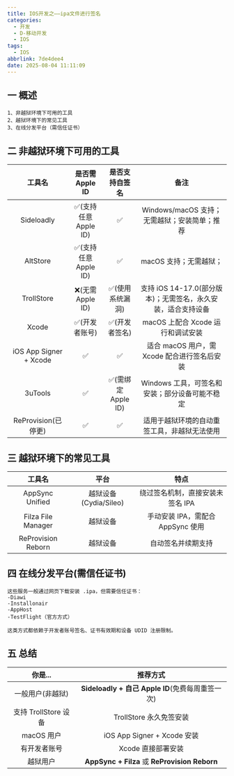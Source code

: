```yaml
---
title: IOS开发之——ipa文件进行签名
categories:
  - 开发
  - D-移动开发
  - IOS
tags:
  - IOS
abbrlink: 7de4dee4
date: 2025-08-04 11:11:09
---
```

## 一 概述

```
1、非越狱环境下可用的工具
2、越狱环境下的常见工具
3、在线分发平台（需信任证书）
```

<!--more-->

## 二 非越狱环境下可用的工具

|         工具名         |   是否需 Apple ID   |   是否支持自签名   |                             备注                             |
| :--------------------: | :-----------------: | :----------------: | :----------------------------------------------------------: |
|       Sideloadly       | ✅(支持任意Apple ID) |         ✅          |         Windows/macOS 支持；无需越狱；安装简单；推荐         |
|        AltStore        | ✅(支持任意Apple ID) |         ✅          |                    macOS 支持；无需越狱；                    |
|       TrollStore       |  ❌(无需 Apple ID)   |  ✅(使用系统漏洞)   | 支持 iOS 14-17.0(部分版本)；无需签名，永久安装，适合支持设备 |
|         Xcode          |    ✅(开发者账号)    |   ✅(开发者签名)    |              macOS 上配合 Xcode 运行和调试安装               |
| iOS App Signer + Xcode |          ✅          |         ✅          |         适合 macOS 用户，需 Xcode 配合进行签名后安装         |
|        3uTools         |          ✅          | ✅(需绑定 Apple ID) |        Windows 工具，可签名和安装；部分设备可能不稳定        |
|  ReProvision(已停更)   |          ✅          |         ✅          |         适用于越狱环境的自动重签工具，非越狱无法使用         |

## 三 越狱环境下的常见工具

|       工具名       |         平台          |               特点                |
| :----------------: | :-------------------: | :-------------------------------: |
|  AppSync Unified   | 越狱设备(Cydia/Sileo) | 绕过签名机制，直接安装未签名 IPA  |
| Filza File Manager |       越狱设备        | 手动安装 IPA，需配合 AppSync 使用 |
| ReProvision Reborn |       越狱设备        |        自动签名并续期支持         |

## 四 在线分发平台(需信任证书)

```
这些服务一般通过网页下载安装 .ipa，但需要信任证书：
-Diawi
-Installonair
-AppHost
-TestFlight（官方方式）

这类方式都依赖于开发者账号签名、证书有效期和设备 UDID 注册限制。
```

## 五 总结

|       你是...        |                     推荐方式                     |
| :------------------: | :----------------------------------------------: |
|   一般用户(非越狱)   | **Sideloadly + 自己 Apple ID**(免费每周重签一次) |
| 支持 TrollStore 设备 |             TrollStore 永久免签安装              |
|      macOS 用户      |           iOS App Signer + Xcode 安装            |
|     有开发者账号     |                Xcode 直接部署安装                |
|       越狱用户       |  **AppSync + Filza** 或 **ReProvision Reborn**   |


